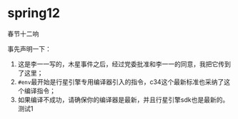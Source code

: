 # spring12
春节十二响

事先声明一下：
1. 这是李一一写的，木星事件之后，经过党委批准和李一一的同意，我把它传到了这里；
2. `#env`最开始是行星引擎专用编译器引入的指令，c34这个最新标准也采纳了这个编译指令；
3. 如果编译不成功，请确保你的编译器是最新，并且行星引擎sdk也是最新的。
测试1
